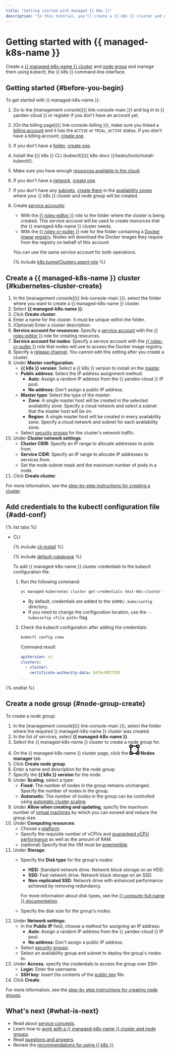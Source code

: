 ```yaml
---
title: "Getting started with managed {{ k8s }}"
description: "In this tutorial, you'll create a {{ k8s }} cluster and node group and learn how to manage them using kubectl, the {{ k8s }} command-line interface. To get started, create a {{ k8s }} cluster, add credentials to the kubectl configuration file, and create a node group."
---
```


# Getting started with {{ managed-k8s-name }}

Create a [{{ managed-k8s-name }} cluster](concepts/index.md#kubernetes-cluster) and [node group](concepts/index.md#node-group) and manage them using kubectl, the {{ k8s }} command-line interface.

## Getting started {#before-you-begin}

To get started with {{ managed-k8s-name }}:
1. Go to the [management console]({{ link-console-main }}) and log in to {{ yandex-cloud }} or register if you don't have an account yet.


1. [On the billing page]({{ link-console-billing }}), make sure you linked a [billing account](../billing/concepts/billing-account.md) and it has the `ACTIVE` or `TRIAL_ACTIVE` status. If you don't have a billing account, [create one](../billing/quickstart/index.md#create_billing_account).


1. If you don't have a [folder](../resource-manager/concepts/resources-hierarchy.md#folder), [create one](../resource-manager/operations/folder/create.md).
1. Install the [{{ k8s }} CLI (kubectl)]({{ k8s-docs }}/tasks/tools/install-kubectl/).
1. Make sure you have enough [resources available in the cloud](concepts/limits.md).
1. If you don't have a [network](../vpc/concepts/network.md#network), [create one](../vpc/operations/network-create.md).
1. If you don't have any [subnets](../vpc/concepts/network.md#subnet), [create them](../vpc/operations/subnet-create.md) in the [availability zones](../overview/concepts/geo-scope.md) where your {{ k8s }} cluster and node group will be created.
1. Create [service accounts](../iam/operations/sa/create.md):
   * With the [{{ roles-editor }}](../iam/concepts/access-control/roles.md#editor) role to the folder where the cluster is being created. This service account will be used to create resources that the {{ managed-k8s-name }} cluster needs.
   * With the [{{ roles-cr-puller }}](../iam/concepts/access-control/roles.md#cr-images-puller) role for the folder containing a [Docker image](../container-registry/concepts/docker-image.md) [registry](../container-registry/concepts/registry.md). Nodes will download the Docker images they require from the registry on behalf of this account.

   You can use the same service account for both operations.

   {% include [k8s.tunnelClusters.agent role](../_includes/managed-kubernetes/note-tunnelClusters-agent.md) %}

## Create a {{ managed-k8s-name }} cluster {#kubernetes-cluster-create}

1. In the [management console]({{ link-console-main }}), select the folder where you want to create a {{ managed-k8s-name }} cluster.
1. Select **{{ managed-k8s-name }}**.
1. Click **Create cluster**.
1. Enter a name for the cluster. It must be unique within the folder.
1. (Optional) Enter a cluster description.
1. **Service account for resources**: Specify a [service account](../iam/concepts/users/service-accounts.md) with the [{{ roles-editor }}](../iam/concepts/access-control/roles.md#editor) role for creating resources.
1. **Service account for nodes**: Specify a service account with the [{{ roles-cr-puller }}](../iam/concepts/access-control/roles.md#cr-images-puller) role that nodes will use to access the Docker image registry.
1. Specify a [release channel](concepts/release-channels-and-updates.md). You cannot edit this setting after you create a cluster.
1. Under **Master configuration**:
   * **{{ k8s }} version**: Select a {{ k8s }} version to install on the [master](concepts/index.md#master).
   * **Public address**: Select the IP address assignment method:
     * **Auto**: Assign a random IP address from the {{ yandex-cloud }} IP pool.
     * **No address**: Don't assign a public IP address.
   * **Master type**: Select the type of the master:
     * **Zone**: A single master host will be created in the selected availability zone. Specify a cloud network and select a subnet that the master host will be on.
     * **Region**: A single master host will be created in every availability zone. Specify a cloud network and subnet for each availability zone.
   * Select [security groups](operations/connect/security-groups.md) for the cluster's network traffic.
1. Under **Cluster network settings**:
   * **Cluster CIDR**: Specify an IP range to allocate addresses to pods from.
   * **Service CIDR**: Specify an IP range to allocate IP addresses to services from.
   * Set the node subnet mask and the maximum number of pods in a node.
1. Click **Create cluster**.

For more information, see the [step-by-step instructions for creating a cluster](operations/kubernetes-cluster/kubernetes-cluster-create.md).

## Add credentials to the kubectl configuration file {#add-conf}

{% list tabs %}

- CLI

  {% include [cli-install](../_includes/cli-install.md) %}

  {% include [default-catalogue](../_includes/default-catalogue.md) %}

  To add {{ managed-k8s-name }} cluster credentials to the kubectl configuration file:
  1. Run the following command:

     ```bash
     yc managed-kubernetes cluster get-credentials test-k8s-cluster --external
     ```

     * By default, credentials are added to the `$HOME/.kube/config` directory.
     * If you need to change the configuration location, use the `--kubeconfig <file path>` flag.
  1. Check the kubectl configuration after adding the credentials:

     ```bash
     kubectl config view
     ```

     Command result:

     ```yml
     apiVersion: v1
     clusters:
       - cluster:
         certificate-authority-data: DATA+OMITTED
     ...
     ```

{% endlist %}

## Create a node group {#node-group-create}

To create a node group:
1. In the [management console]({{ link-console-main }}), select the folder where the required {{ managed-k8s-name }} cluster was created.
1. In the list of services, select **{{ managed-k8s-name }}**.
1. Select the {{ managed-k8s-name }} cluster to create a node group for.
1. On the {{ managed-k8s-name }} cluster page, click the ![nodes-management.svg](../_assets/nodes-management.svg) **Nodes manager** tab.
1. Click **Create node group**.
1. Enter a name and description for the node group.
1. Specify the **{{ k8s }} version** for the node.
1. Under **Scaling**, select a type:
   * **Fixed**: The number of nodes in the group remains unchanged. Specify the number of nodes in the group.
   * **Automatic**: The number of nodes in the group can be controlled using [automatic cluster scaling](concepts/autoscale.md#ca).
1. Under **Allow when creating and updating**, specify the maximum number of [virtual machines](../compute/concepts/vm.md) by which you can exceed and reduce the group size.
1. Under **Computing resources**:
   * Choose a [platform](../compute/concepts/vm-platforms.md).
   * Specify the requisite number of vCPUs and [guaranteed vCPU performance](../compute/concepts/performance-levels.md) as well as the amount of RAM.
   * (optional) Specify that the VM must be [preemptible](../compute/concepts/preemptible-vm.md).
1. Under **Storage**:
   * Specify the **Disk type** for the group's nodes:
     * **HDD**: Standard network drive. Network block storage on an HDD.
     * **SSD**: Fast network drive. Network block storage on an SSD.
     * **Non-replicated SSD**: Network drive with enhanced performance achieved by removing redundancy.

     For more information about disk types, see the [{{ compute-full-name }} documentation](../compute/concepts/disk.md#disks_types).
   * Specify the disk size for the group's nodes.
1. Under **Network settings**:
   * In the **Public IP** field, choose a method for assigning an IP address:
     * **Auto**: Assign a random IP address from the {{ yandex-cloud }} IP pool.
     * **No address**: Don't assign a public IP address.
   * Select [security groups](operations/connect/security-groups.md).
   * Select an availability group and subnet to deploy the group's nodes to.
1. Under **Access**, specify the credentials to access the group over SSH:
   * **Login**: Enter the username.
   * **SSH key**: Insert the contents of the [public key](operations/node-connect-ssh.md#creating-ssh-keys) file.
1. Click **Create**.

For more information, see the [step-by step instructions for creating node groups](operations/node-group/node-group-create.md).

## What's next {#what-is-next}

* Read about [service concepts](concepts/index.md).
* Learn how to [work with a {{ managed-k8s-name }} cluster and node groups](operations/index.md).
* Read [questions and answers](qa/all.md).
* Review the [recommendations for using {{ k8s }}](concepts/usage-recommendations.md).